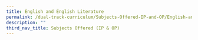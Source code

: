 ```yaml
---
title: English and English Literature
permalink: /dual-track-curriculum/Subjects-Offered-IP-and-OP/English-and-english-literature/
description: ""
third_nav_title: Subjects Offered (IP & OP)
---
```


